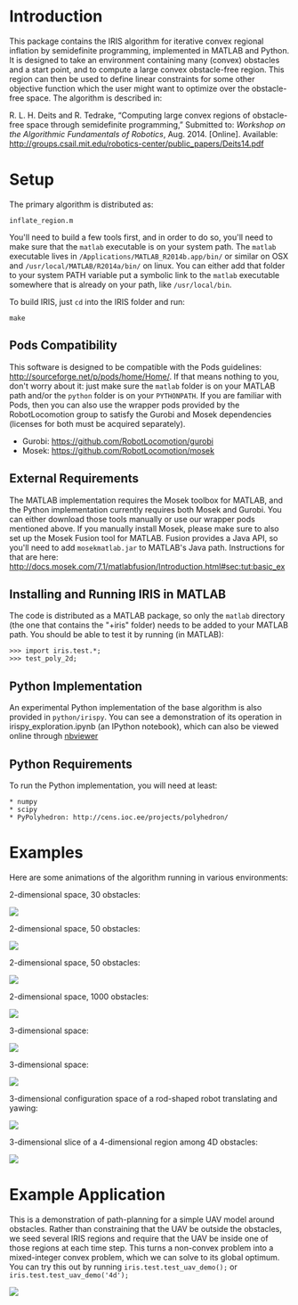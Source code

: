 Introduction
============

This package contains the IRIS algorithm for iterative convex regional inflation by semidefinite programming, implemented in MATLAB and Python. It is designed to take an environment containing many (convex) obstacles and a start point, and to compute a large convex obstacle-free region. This region can then be used to define linear constraints for some other objective function which the user might want to optimize over the obstacle-free space. The algorithm is described in:

R.&nbsp;L.&nbsp;H. Deits and R.&nbsp;Tedrake, &ldquo;Computing large convex regions of
  obstacle-free space through semidefinite programming,&rdquo; Submitted
  to: <em>Workshop on the Algorithmic Fundamentals of Robotics</em>, Aug. 2014.
  [Online]. Available:
  <a href='http://groups.csail.mit.edu/robotics-center/public_papers/Deits14.pdf'>http://groups.csail.mit.edu/robotics-center/public_papers/Deits14.pdf</a>

Setup
=====

The primary algorithm is distributed as:

	inflate_region.m

You'll need to build a few tools first, and in order to do so, you'll need to make sure that the `matlab` executable is on your system path. The `matlab` executable lives in `/Applications/MATLAB_R2014b.app/bin/` or similar on OSX and `/usr/local/MATLAB/R2014a/bin/` on linux. You can either add that folder to your system PATH variable put a symbolic link to the `matlab` executable somewhere that is already on your path, like `/usr/local/bin`.

To build IRIS, just `cd` into the IRIS folder and run:

	make

Pods Compatibility
------------------

This software is designed to be compatible with the Pods guidelines: <http://sourceforge.net/p/pods/home/Home/>. If that means nothing to you, don't worry about it: just make sure the `matlab` folder is on your MATLAB path and/or the `python` folder is on your `PYTHONPATH`. If you are familiar with Pods, then you can also use the wrapper pods provided by the RobotLocomotion group to satisfy the Gurobi and Mosek dependencies (licenses for both must be acquired separately).

* Gurobi: <https://github.com/RobotLocomotion/gurobi>
* Mosek: <https://github.com/RobotLocomotion/mosek>

External Requirements
---------------------

The MATLAB implementation requires the Mosek toolbox for MATLAB, and the Python implementation currently requires both Mosek and Gurobi. You can either download those tools manually or use our wrapper pods mentioned above. If you manually install Mosek, please make sure to also set up the Mosek Fusion tool for MATLAB. Fusion provides a Java API, so you'll need to add `mosekmatlab.jar` to MATLAB's Java path. Instructions for that are here: <http://docs.mosek.com/7.1/matlabfusion/Introduction.html#sec:tut:basic_ex>

Installing and Running IRIS in MATLAB
-------------------------------------

The code is distributed as a MATLAB package, so only the `matlab` directory (the one that contains the "+iris" folder) needs to be added to your MATLAB path. You should be able to test it by running (in MATLAB):

	>>> import iris.test.*;
	>>> test_poly_2d;


Python Implementation
---------------------

An experimental Python implementation of the base algorithm is also provided in `python/irispy`. You can see a demonstration of its operation in irispy_exploration.ipynb (an IPython notebook), which can also be viewed online through [nbviewer](http://nbviewer.ipython.org/urls/raw.githubusercontent.com/rdeits/iris-distro/master/python/irispy_exploration.ipynb)

Python Requirements
-------------------

To run the Python implementation, you will need at least:

	* numpy
	* scipy
	* PyPolyhedron: http://cens.ioc.ee/projects/polyhedron/

Examples
========
Here are some animations of the algorithm running in various
environments:

2-dimensional space, 30 obstacles:

![](https://rdeits.github.io/iris-distro/examples/poly_2d_N30/animation.gif)

2-dimensional space, 50 obstacles:

![](https://rdeits.github.io/iris-distro/examples/poly_2d_N50/animation.gif)

2-dimensional space, 50 obstacles:

![](https://rdeits.github.io/iris-distro/examples/poly_2d_N50_2/animation.gif)

2-dimensional space, 1000 obstacles:

![](https://rdeits.github.io/iris-distro/examples/poly_2d_N1000/animation.gif)

3-dimensional space:

![](https://rdeits.github.io/iris-distro/examples/poly_3d/animation.gif)

3-dimensional space:

![](https://rdeits.github.io/iris-distro/examples/poly_3d_2/animation.gif)

3-dimensional configuration space of a rod-shaped robot translating and yawing:

![](https://rdeits.github.io/iris-distro/examples/c_space_3d/animation.gif)

3-dimensional slice of a 4-dimensional region among 4D obstacles:

![](https://rdeits.github.io/iris-distro/examples/poly_4d/animation.gif)

Example Application
===================
This is a demonstration of path-planning for a simple UAV model around obstacles. Rather than constraining that the UAV be outside the obstacles, we seed several IRIS regions and require that the UAV be inside one of those regions at each time step. This turns a non-convex problem into a mixed-integer convex problem, which we can solve to its global optimum. You can try this out by running `iris.test.test_uav_demo();` or `iris.test.test_uav_demo('4d');`

![](http://rdeits.github.io/iris-distro/examples/uav/demo_uav.png)
